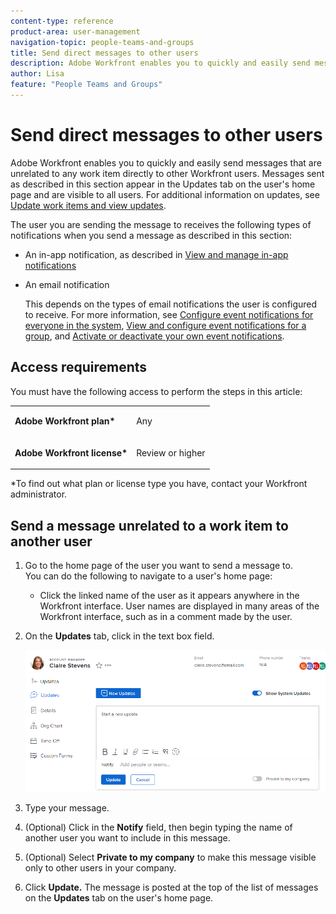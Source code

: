 ```yaml
---
content-type: reference
product-area: user-management
navigation-topic: people-teams-and-groups
title: Send direct messages to other users
description: Adobe Workfront enables you to quickly and easily send messages that are unrelated to any work item directly to other Workfront users.
author: Lisa
feature: "People Teams and Groups"
---
```

# Send direct messages to other users

Adobe Workfront enables you to quickly and easily send messages that are unrelated to any work item directly to other Workfront users. Messages sent as described in this section appear in the Updates tab on the user's home page and are visible to all users. For additional information on updates, see [Update work items and view updates](../../workfront-basics/updating-work-items-and-viewing-updates/update-work-items-and-view-updates.md).

The user you are sending the message to receives the following types of notifications when you send a message as described in this section:

* An in-app notification, as described in [View and manage in-app notifications](../../workfront-basics/using-notifications/view-and-manage-in-app-notifications.md)
* An email notification

  This depends on the types of email notifications the user is configured to receive. For more information, see [Configure event notifications for everyone in the system](../../administration-and-setup/manage-workfront/emails/configure-event-notifications-for-everyone-in-the-system.md), [View and configure event notifications for a group](../../administration-and-setup/manage-groups/create-and-manage-groups/view-and-configure-event-notifications-group.md), and [Activate or deactivate your own event notifications](../../workfront-basics/using-notifications/activate-or-deactivate-your-own-event-notifications.md).

## Access requirements

You must have the following access to perform the steps in this article:

<table style="table-layout:auto"> 
 <col> 
 </col> 
 <col> 
 </col> 
 <tbody> 
  <tr> 
   <td role="rowheader"><strong>Adobe Workfront plan*</strong></td> 
   <td> <p>Any</p> </td> 
  </tr> 
  <tr> 
   <td role="rowheader"><strong>Adobe Workfront license*</strong></td> 
   <td> <p>Review or higher</p> </td> 
  </tr> 
 </tbody> 
</table>

&#42;To find out what plan or license type you have, contact your Workfront administrator.

## Send a message unrelated to a work item to another user

1. Go to the home page of the user you want to send a message to.  
   You can do the following to navigate to a user's home page:

   * Click the linked name of the user as it appears anywhere in the Workfront interface. User names are displayed in many areas of the Workfront interface, such as in a comment made by the user.

1. On the **Updates** tab, click in the text box field.

   ![Message user on the Updates tab](assets/message-user-NWE.png)

1. Type your message.
1. (Optional) Click in the **Notify** field, then begin typing the name of another user you want to include in this message.  

1. (Optional) Select **Private to my company** to make this message visible only to other users in your company.  

1. Click **Update.** 
   The message is posted at the top of the list of messages on the **Updates** tab on the user's home page.

